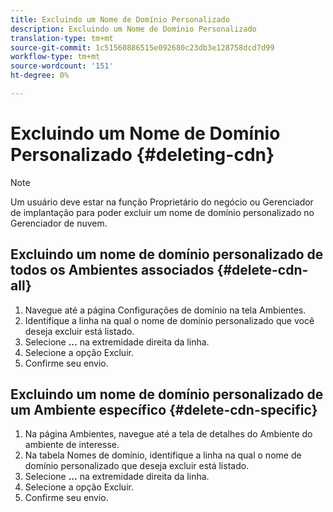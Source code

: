 ```yaml
---
title: Excluindo um Nome de Domínio Personalizado
description: Excluindo um Nome de Domínio Personalizado
translation-type: tm+mt
source-git-commit: 1c51560886515e092680c23db3e128758dcd7d99
workflow-type: tm+mt
source-wordcount: '151'
ht-degree: 0%

---
```



# Excluindo um Nome de Domínio Personalizado {#deleting-cdn}

>[!NOTE]
>Um usuário deve estar na função Proprietário do negócio ou Gerenciador de implantação para poder excluir um nome de domínio personalizado no Gerenciador de nuvem.

## Excluindo um nome de domínio personalizado de todos os Ambientes associados {#delete-cdn-all}

1. Navegue até a página Configurações de domínio na tela Ambientes.
1. Identifique a linha na qual o nome de domínio personalizado que você deseja excluir está listado.
1. Selecione **...** na extremidade direita da linha.
1. Selecione a opção Excluir.
1. Confirme seu envio.


## Excluindo um nome de domínio personalizado de um Ambiente específico {#delete-cdn-specific}

1. Na página Ambientes, navegue até a tela de detalhes do Ambiente do ambiente de interesse.
1. Na tabela Nomes de domínio, identifique a linha na qual o nome de domínio personalizado que deseja excluir está listado.
1. Selecione **...** na extremidade direita da linha.
1. Selecione a opção Excluir.
1. Confirme seu envio.
